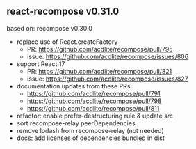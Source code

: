 ## react-recompose v0.31.0

based on: recompose v0.30.0

- replace use of React.createFactory
  - PR: https://github.com/acdlite/recompose/pull/795
  - issue: https://github.com/acdlite/recompose/issues/806
- support React 17
  - PR: https://github.com/acdlite/recompose/pull/821
  - issue: https://github.com/acdlite/recompose/issues/827
- documentation updates from these PRs:
  - https://github.com/acdlite/recompose/pull/791
  - https://github.com/acdlite/recompose/pull/798
  - https://github.com/acdlite/recompose/pull/811
- refactor: enable prefer-destructuring rule & update src
- sort recompose-relay peerDependencies
- remove lodash from recompose-relay (not needed)
- docs: add licenses of dependencies bundled in dist
